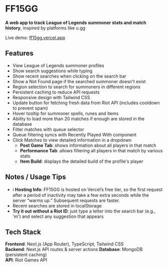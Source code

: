 # FF15GG

**A web app to track League of Legends summoner stats and match history**, inspired by platforms like u.gg

Live demo: [ff15gg.vercel.app](https://ff15gg.vercel.app)

## Features

- View League of Legends summoner profiles
- Show search suggestions while typing
- Show recent searches when clicking on the search bar
- Show a Not Found page if the searched summoner doesn't exist
- Region selection to search for summoners in different regions
- Persistent caching to reduce API requests
- Responsive design with Tailwind CSS
- Update button for fetching fresh data from Riot API (includes cooldown to prevent spam)
- Hover tooltip for summoner spells, runes and items
- Ability to load more than 20 matches if enough are stored in the database
- Filter matches with queue selector
- Queue filtering syncs with Recently Played With component
- Click Matches to view detailed information in a dropdown
  - **Post Game Tab**: shows information about all players in that match
  - **Performance Tab**: allows filtering all players in that match by various stats
  - **Item Build**: displays the detailed build of the profile's player

## Notes / Usage Tips

- ℹ️ **Hosting Info**: FF15GG is hosted on Vercel’s free tier, so the first request after a period of inactivity may take a few extra seconds while the server “warms up.” Subsequent requests are faster.
- Recent searches are stored in localStorage
- **Try it out without a Riot ID**: just type a letter into the search bar (e.g., 'm') and select any suggestion that appears

## Tech Stack

**Frontend**: Next.js (App Router), TypeScript, Tailwind CSS  
**Backend**: Next.js API routes & server actions
**Database**: MongoDB (persistent caching)  
**API**: Riot Games API
